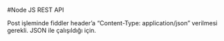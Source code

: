 #Node JS REST API

Post işleminde fiddler header’a “Content-Type: application/json” verilmesi gerekli. JSON ile çalışıldığı için.